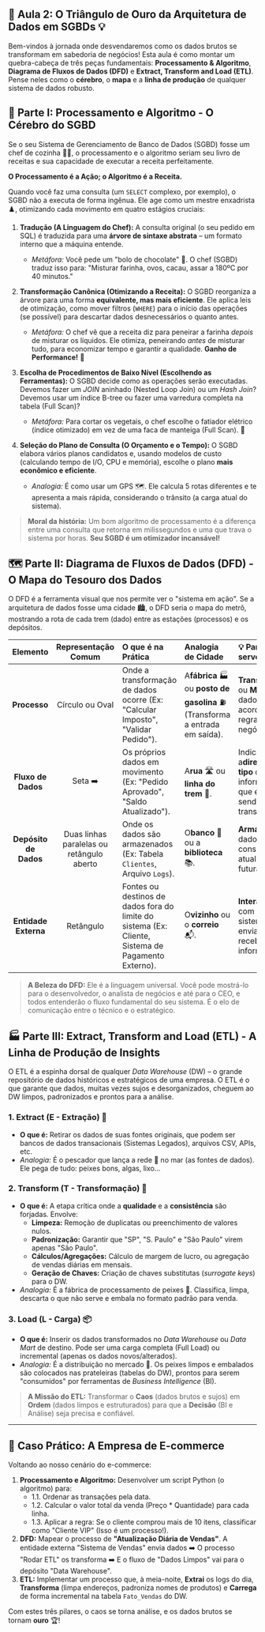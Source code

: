 ## 🚀 Aula 2: O Triângulo de Ouro da Arquitetura de Dados em SGBDs 💡

Bem-vindos à jornada onde desvendaremos como os dados brutos se transformam em sabedoria de negócios! Esta aula é como montar um quebra-cabeça de três peças fundamentais: **Processamento & Algoritmo**, **Diagrama de Fluxos de Dados (DFD)** e **Extract, Transform and Load (ETL)**. Pense neles como o **cérebro**, o **mapa** e a **linha de produção** de qualquer sistema de dados robusto.

## 🧠 Parte I: Processamento e Algoritmo - O Cérebro do SGBD

Se o seu Sistema de Gerenciamento de Banco de Dados (SGBD) fosse um chef de cozinha 🧑‍🍳, o processamento e o algoritmo seriam seu livro de receitas e sua capacidade de executar a receita perfeitamente.

**O Processamento é a Ação; o Algoritmo é a Receita.**

Quando você faz uma consulta (um `SELECT` complexo, por exemplo), o SGBD não a executa de forma ingênua. Ele age como um mestre enxadrista ♟️, otimizando cada movimento em quatro estágios cruciais:

1. **Tradução (A Linguagem do Chef):** A consulta original (o seu pedido em SQL) é traduzida para uma **árvore de sintaxe abstrata** – um formato interno que a máquina entende.

   * *Metáfora:* Você pede um "bolo de chocolate" 🎂. O chef (SGBD) traduz isso para: "Misturar farinha, ovos, cacau, assar a 180ºC por 40 minutos."
2. **Transformação Canônica (Otimizando a Receita):** O SGBD reorganiza a árvore para uma forma **equivalente, mas mais eficiente**. Ele aplica leis de otimização, como mover filtros (`WHERE`) para o início das operações (se possível) para descartar dados desnecessários o quanto antes.

   * *Metáfora:* O chef vê que a receita diz para peneirar a farinha *depois* de misturar os líquidos. Ele otimiza, peneirando *antes* de misturar tudo, para economizar tempo e garantir a qualidade. **Ganho de Performance!** 🚀
3. **Escolha de Procedimentos de Baixo Nível (Escolhendo as Ferramentas):** O SGBD decide como as operações serão executadas. Devemos fazer um *JOIN* aninhado (Nested Loop Join) ou um *Hash Join*? Devemos usar um índice B-tree ou fazer uma varredura completa na tabela (Full Scan)?

   * *Metáfora:* Para cortar os vegetais, o chef escolhe o fatiador elétrico (índice otimizado) em vez de uma faca de manteiga (Full Scan). 🔪
4. **Seleção do Plano de Consulta (O Orçamento e o Tempo):** O SGBD elabora vários planos candidatos e, usando modelos de custo (calculando tempo de I/O, CPU e memória), escolhe o plano **mais econômico e eficiente**.

   * *Analogia:* É como usar um GPS 🗺️. Ele calcula 5 rotas diferentes e te apresenta a mais rápida, considerando o trânsito (a carga atual do sistema).

> **Moral da história:** Um bom algoritmo de processamento é a diferença entre uma consulta que retorna em milissegundos e uma que trava o sistema por horas. **Seu SGBD é um otimizador incansável!**

## 🗺️ Parte II: Diagrama de Fluxos de Dados (DFD) - O Mapa do Tesouro dos Dados

O DFD é a ferramenta visual que nos permite ver o "sistema em ação". Se a arquitetura de dados fosse uma cidade 🏙️, o DFD seria o mapa do metrô, mostrando a rota de cada trem (dado) entre as estações (processos) e os depósitos.

|           Elemento           |           Representação Comum           | O que é na Prática                                                                               | Analogia de Cidade                                                                         | 💡 Para que serve?                                                                           |
| :--------------------------: | :----------------------------------------: | :------------------------------------------------------------------------------------------------- | :----------------------------------------------------------------------------------------- | :------------------------------------------------------------------------------------------- |
|      **Processo**      |              Círculo ou Oval              | Onde a transformação de dados ocorre (Ex: "Calcular Imposto", "Validar Pedido").                 | A**fábrica** 🏭 ou **posto de gasolina** ⛽ (Transforma a entrada em saída). | **Transforma** ou **Manipula** dados de acordo com regras de negócio.           |
|   **Fluxo de Dados**   |                 Seta ➡️                 | Os próprios dados em movimento (Ex: "Pedido Aprovado", "Saldo Atualizado").                       | A**rua** 🛣️ ou **linha do trem** 🚄.                                         | Indica a**direção** e o **tipo** de informação que está sendo transportada. |
| **Depósito de Dados** | Duas linhas paralelas ou retângulo aberto | Onde os dados são armazenados (Ex: Tabela `Clientes`, Arquivo `Logs`).                        | O**banco** 🏦 ou a **biblioteca** 📚.                                          | **Armazena** dados para consulta ou atualização futura.                              |
|  **Entidade Externa**  |                 Retângulo                 | Fontes ou destinos de dados fora do limite do sistema (Ex: Cliente, Sistema de Pagamento Externo). | O**vizinho** ou o **correio** 📬.                                              | **Interage** com o sistema, enviando ou recebendo informações.                       |

> **A Beleza do DFD:** Ele é a linguagem universal. Você pode mostrá-lo para o desenvolvedor, o analista de negócios e até para o CEO, e todos entenderão o fluxo fundamental do seu sistema. É o elo de comunicação entre o técnico e o estratégico.

## 🏭 Parte III: Extract, Transform and Load (ETL) - A Linha de Produção de Insights

O ETL é a espinha dorsal de qualquer *Data Warehouse* (DW) – o grande repositório de dados históricos e estratégicos de uma empresa. O ETL é o que garante que dados, muitas vezes sujos e desorganizados, cheguem ao DW limpos, padronizados e prontos para a análise.

### 1. Extract (E - Extração) 🎣

* **O que é:** Retirar os dados de suas fontes originais, que podem ser bancos de dados transacionais (Sistemas Legados), arquivos CSV, APIs, etc.
* *Analogia:* É o pescador que lança a rede 🎣 no mar (as fontes de dados). Ele pega de tudo: peixes bons, algas, lixo...

### 2. Transform (T - Transformação) 🧼

* **O que é:** A etapa crítica onde a **qualidade** e a **consistência** são forjadas. Envolve:
  * **Limpeza:** Remoção de duplicatas ou preenchimento de valores nulos.
  * **Padronização:** Garantir que "SP", "S. Paulo" e "São Paulo" virem apenas "São Paulo".
  * **Cálculos/Agregações:** Cálculo de margem de lucro, ou agregação de vendas diárias em mensais.
  * **Geração de Chaves:** Criação de chaves substitutas (*surrogate keys*) para o DW.
* *Analogia:* É a fábrica de processamento de peixes 🐠. Classifica, limpa, descarta o que não serve e embala no formato padrão para venda.

### 3. Load (L - Carga) 📦

* **O que é:** Inserir os dados transformados no *Data Warehouse* ou *Data Mart* de destino. Pode ser uma carga completa (Full Load) ou incremental (apenas os dados novos/alterados).
* *Analogia:* É a distribuição no mercado 🚚. Os peixes limpos e embalados são colocados nas prateleiras (tabelas do DW), prontos para serem "consumidos" por ferramentas de *Business Intelligence* (BI).

> **A Missão do ETL:** Transformar o **Caos** (dados brutos e sujos) em **Ordem** (dados limpos e estruturados) para que a **Decisão** (BI e Análise) seja precisa e confiável.

---

## 🎯 Caso Prático: A Empresa de E-commerce

Voltando ao nosso cenário do e-commerce:

1. **Processamento e Algoritmo:** Desenvolver um script Python (o algoritmo) para:
   * 1.1. Ordenar as transações pela data.
   * 1.2. Calcular o valor total da venda (Preço \* Quantidade) para cada linha.
   * 1.3. Aplicar a regra: Se o cliente comprou mais de 10 itens, classificar como "Cliente VIP" (Isso é um processo!).
2. **DFD:** Mapear o processo de **"Atualização Diária de Vendas"**. A entidade externa "Sistema de Vendas" envia dados ➡️ O processo "Rodar ETL" os transforma ➡️ E o fluxo de "Dados Limpos" vai para o depósito "Data Warehouse".
3. **ETL:** Implementar um processo que, à meia-noite, **Extrai** os logs do dia, **Transforma** (limpa endereços, padroniza nomes de produtos) e **Carrega** de forma incremental na tabela `Fato_Vendas` do DW.

Com estes três pilares, o caos se torna análise, e os dados brutos se tornam **ouro** 🏆!
